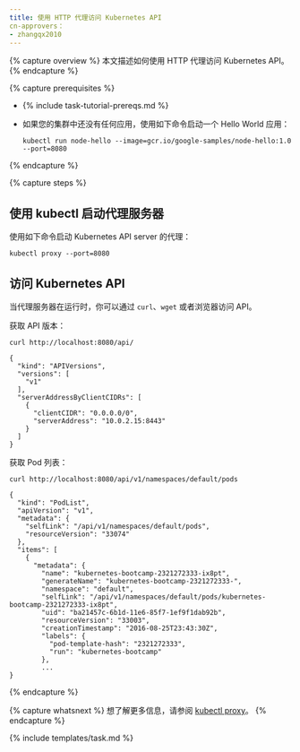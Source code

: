 ```yaml
---
title: 使用 HTTP 代理访问 Kubernetes API
cn-approvers：
- zhangqx2010
---
```

<!--
---
title: Use an HTTP Proxy to Access the Kubernetes API
---
-->

<!--
{% capture overview %}
This page shows how to use an HTTP proxy to access the Kubernetes API.
{% endcapture %}
-->
{% capture overview %}
本文描述如何使用 HTTP 代理访问 Kubernetes API。
{% endcapture %}

{% capture prerequisites %}

* {% include task-tutorial-prereqs.md %}

<!--
* If you do not already have an application running in your cluster, start
  a Hello world application by entering this command:
-->
* 如果您的集群中还没有任何应用，使用如下命令启动一个 Hello World 应用：

      kubectl run node-hello --image=gcr.io/google-samples/node-hello:1.0 --port=8080

{% endcapture %}

{% capture steps %}

<!--
## Using kubectl to start a proxy server
-->
## 使用 kubectl 启动代理服务器

<!--
This command starts a proxy to the Kubernetes API server:
-->
使用如下命令启动 Kubernetes API server 的代理：

    kubectl proxy --port=8080

<!--
## Exploring the Kubernetes API
-->
## 访问 Kubernetes API

<!--
When the proxy server is running, you can explore the API using `curl`, `wget`,
or a browser.
-->
当代理服务器在运行时，你可以通过 `curl`、`wget` 或者浏览器访问 API。

<!--
Get the API versions:
-->
获取 API 版本：

    curl http://localhost:8080/api/

    {
      "kind": "APIVersions",
      "versions": [
        "v1"
      ],
      "serverAddressByClientCIDRs": [
        {
          "clientCIDR": "0.0.0.0/0",
          "serverAddress": "10.0.2.15:8443"
        }
      ]
    }

<!--
Get a list of pods:
-->
获取 Pod 列表：

    curl http://localhost:8080/api/v1/namespaces/default/pods

    {
      "kind": "PodList",
      "apiVersion": "v1",
      "metadata": {
        "selfLink": "/api/v1/namespaces/default/pods",
        "resourceVersion": "33074"
      },
      "items": [
        {
          "metadata": {
            "name": "kubernetes-bootcamp-2321272333-ix8pt",
            "generateName": "kubernetes-bootcamp-2321272333-",
            "namespace": "default",
            "selfLink": "/api/v1/namespaces/default/pods/kubernetes-bootcamp-2321272333-ix8pt",
            "uid": "ba21457c-6b1d-11e6-85f7-1ef9f1dab92b",
            "resourceVersion": "33003",
            "creationTimestamp": "2016-08-25T23:43:30Z",
            "labels": {
              "pod-template-hash": "2321272333",
              "run": "kubernetes-bootcamp"
            },
            ...
    }

{% endcapture %}

<!--
{% capture whatsnext %}
Learn more about [kubectl proxy](/docs/user-guide/kubectl/{{page.version}}/#proxy).
{% endcapture %}
-->
{% capture whatsnext %}
想了解更多信息，请参阅 [kubectl proxy](/docs/user-guide/kubectl/{{page.version}}/#proxy)。
{% endcapture %}

{% include templates/task.md %}
